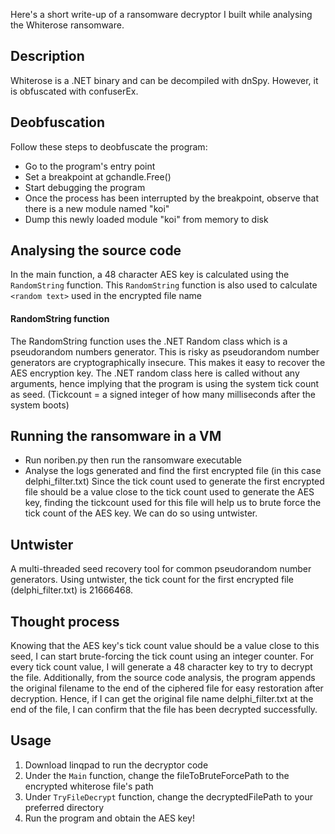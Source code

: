 Here's a short write-up of a ransomware decryptor I built while analysing the Whiterose ransomware. 
## Description
Whiterose is a .NET binary and can be decompiled with dnSpy. However, it is obfuscated with confuserEx.

## Deobfuscation
Follow these steps to deobfuscate the program:
  - Go to the program's entry point
  - Set a breakpoint at gchandle.Free() 
  - Start debugging the program 
  - Once the process has been interrupted by the breakpoint, observe that there is a new module named "koi"
  - Dump this newly loaded module "koi" from memory to disk 

## Analysing the source code
In the main function, a 48 character AES key is calculated using the `RandomString` function. This `RandomString` function is also used to calculate `<random text>` used in the encrypted file name

#### RandomString function
The RandomString function uses the .NET Random class which is a pseudorandom numbers generator. This is risky as pseudorandom number generators are cryptographically insecure. This makes it easy to recover the AES encryption key.
The .NET random class here is called without any arguments, hence implying that the program is using the system tick count as seed. (Tickcount = a signed integer of how many milliseconds after the system boots)

## Running the ransomware in a VM
- Run noriben.py then run the ransomware executable
- Analyse the logs generated and find the first encrypted file (in this case delphi_filter.txt)
Since the tick count used to generate the first encrypted file should be a value close to the tick count used to generate the AES key, finding the tickcount used for this file will help us to brute force the tick count of the AES key. We can do so using untwister.

## Untwister
A multi-threaded seed recovery tool for common pseudorandom number generators. Using untwister, the tick count for the first encrypted file (delphi_filter.txt) is 21666468. 

## Thought process
Knowing that the AES key's tick count value should be a value close to this seed, I can start brute-forcing the tick count using an integer counter. For every tick count value, I will generate a 48 character key to try to decrypt the file.  Additionally, from the source code analysis, the program appends the original filename to the end of the ciphered file for easy restoration after decryption. Hence, if I can get the original file name delphi_filter.txt at the end of the file, I can confirm that the file has been decrypted successfully.

## Usage
1. Download linqpad to run the decryptor code
2. Under the `Main` function, change the fileToBruteForcePath to the encrypted whiterose file's path
3. Under `TryFileDecrypt` function, change the decryptedFilePath to your preferred directory
4. Run the program and obtain the AES key!